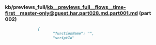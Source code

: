 ### kb/previews_full/kb__previews_full__flows__time-first__master-only@guest.har.part028.md.part001.md (part 002)

```md
               {
                      "functionName": "",
                      "scriptId"
```

```
